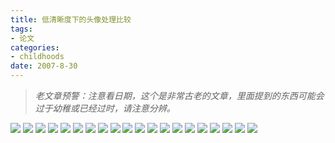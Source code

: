 ```yaml
---
title: 低清晰度下的头像处理比较
tags:
- 论文
categories:
- childhoods
date: 2007-8-30
---
```


> *老文章预警：注意看日期，这个是非常古老的文章，里面提到的东西可能会过于幼稚或已经过时，请注意分辨。*

![](face-detection-01.jpg)
![](face-detection-02.jpg)
![](face-detection-03.jpg)
![](face-detection-04.jpg)
![](face-detection-05.jpg)
![](face-detection-06.jpg)
![](face-detection-07.jpg)
![](face-detection-08.jpg)
![](face-detection-09.jpg)
![](face-detection-10.jpg)
![](face-detection-11.jpg)
![](face-detection-12.jpg)
![](face-detection-13.jpg)
![](face-detection-14.jpg)
![](face-detection-15.jpg)
![](face-detection-16.jpg)
![](face-detection-17.jpg)
![](face-detection-18.jpg)
![](face-detection-19.jpg)
![](face-detection-20.jpg)

